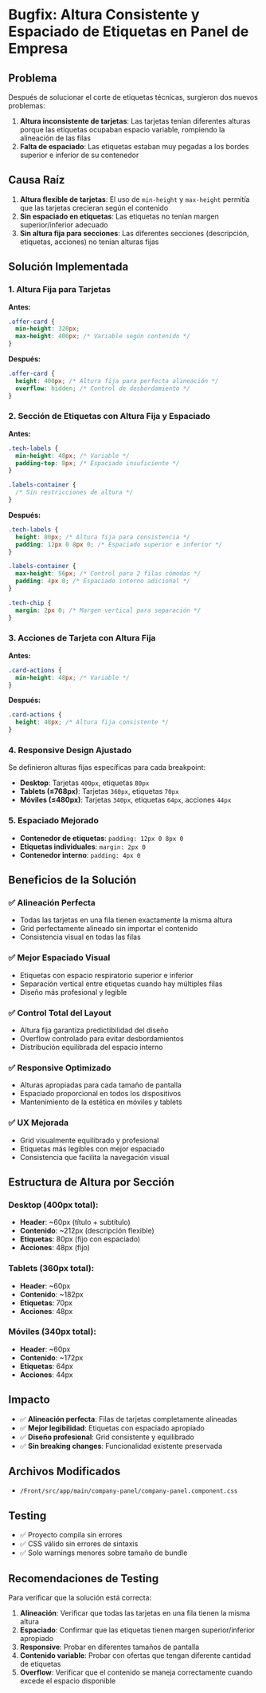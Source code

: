 # Bugfix: Altura Consistente y Espaciado de Etiquetas en Panel de Empresa

## Problema
Después de solucionar el corte de etiquetas técnicas, surgieron dos nuevos problemas:

1. **Altura inconsistente de tarjetas**: Las tarjetas tenían diferentes alturas porque las etiquetas ocupaban espacio variable, rompiendo la alineación de las filas
2. **Falta de espaciado**: Las etiquetas estaban muy pegadas a los bordes superior e inferior de su contenedor

## Causa Raíz
1. **Altura flexible de tarjetas**: El uso de `min-height` y `max-height` permitía que las tarjetas crecieran según el contenido
2. **Sin espaciado en etiquetas**: Las etiquetas no tenían margen superior/inferior adecuado
3. **Sin altura fija para secciones**: Las diferentes secciones (descripción, etiquetas, acciones) no tenían alturas fijas

## Solución Implementada

### 1. **Altura Fija para Tarjetas**
**Antes:**
```css
.offer-card {
  min-height: 320px;
  max-height: 400px; /* Variable según contenido */
}
```

**Después:**
```css
.offer-card {
  height: 400px; /* Altura fija para perfecta alineación */
  overflow: hidden; /* Control de desbordamiento */
}
```

### 2. **Sección de Etiquetas con Altura Fija y Espaciado**
**Antes:**
```css
.tech-labels {
  min-height: 48px; /* Variable */
  padding-top: 8px; /* Espaciado insuficiente */
}

.labels-container {
  /* Sin restricciones de altura */
}
```

**Después:**
```css
.tech-labels {
  height: 80px; /* Altura fija para consistencia */
  padding: 12px 0 8px 0; /* Espaciado superior e inferior */
}

.labels-container {
  max-height: 56px; /* Control para 2 filas cómodas */
  padding: 4px 0; /* Espaciado interno adicional */
}

.tech-chip {
  margin: 2px 0; /* Margen vertical para separación */
}
```

### 3. **Acciones de Tarjeta con Altura Fija**
**Antes:**
```css
.card-actions {
  min-height: 48px; /* Variable */
}
```

**Después:**
```css
.card-actions {
  height: 48px; /* Altura fija consistente */
}
```

### 4. **Responsive Design Ajustado**
Se definieron alturas fijas específicas para cada breakpoint:

- **Desktop**: Tarjetas `400px`, etiquetas `80px`
- **Tablets (≤768px)**: Tarjetas `360px`, etiquetas `70px`
- **Móviles (≤480px)**: Tarjetas `340px`, etiquetas `64px`, acciones `44px`

### 5. **Espaciado Mejorado**
- **Contenedor de etiquetas**: `padding: 12px 0 8px 0`
- **Etiquetas individuales**: `margin: 2px 0`
- **Contenedor interno**: `padding: 4px 0`

## Beneficios de la Solución

### ✅ **Alineación Perfecta**
- Todas las tarjetas en una fila tienen exactamente la misma altura
- Grid perfectamente alineado sin importar el contenido
- Consistencia visual en todas las filas

### ✅ **Mejor Espaciado Visual**
- Etiquetas con espacio respiratorio superior e inferior
- Separación vertical entre etiquetas cuando hay múltiples filas
- Diseño más profesional y legible

### ✅ **Control Total del Layout**
- Altura fija garantiza predictibilidad del diseño
- Overflow controlado para evitar desbordamientos
- Distribución equilibrada del espacio interno

### ✅ **Responsive Optimizado**
- Alturas apropiadas para cada tamaño de pantalla
- Espaciado proporcional en todos los dispositivos
- Mantenimiento de la estética en móviles y tablets

### ✅ **UX Mejorada**
- Grid visualmente equilibrado y profesional
- Etiquetas más legibles con mejor espaciado
- Consistencia que facilita la navegación visual

## Estructura de Altura por Sección

### Desktop (400px total):
- **Header**: ~60px (título + subtítulo)
- **Contenido**: ~212px (descripción flexible)
- **Etiquetas**: 80px (fijo con espaciado)
- **Acciones**: 48px (fijo)

### Tablets (360px total):
- **Header**: ~60px
- **Contenido**: ~182px
- **Etiquetas**: 70px
- **Acciones**: 48px

### Móviles (340px total):
- **Header**: ~60px
- **Contenido**: ~172px
- **Etiquetas**: 64px
- **Acciones**: 44px

## Impacto
- ✅ **Alineación perfecta**: Filas de tarjetas completamente alineadas
- ✅ **Mejor legibilidad**: Etiquetas con espaciado apropiado
- ✅ **Diseño profesional**: Grid consistente y equilibrado
- ✅ **Sin breaking changes**: Funcionalidad existente preservada

## Archivos Modificados
- `/Front/src/app/main/company-panel/company-panel.component.css`

## Testing
- ✅ Proyecto compila sin errores
- ✅ CSS válido sin errores de sintaxis
- ✅ Solo warnings menores sobre tamaño de bundle

## Recomendaciones de Testing
Para verificar que la solución está correcta:
1. **Alineación**: Verificar que todas las tarjetas en una fila tienen la misma altura
2. **Espaciado**: Confirmar que las etiquetas tienen margen superior/inferior apropiado
3. **Responsive**: Probar en diferentes tamaños de pantalla
4. **Contenido variable**: Probar con ofertas que tengan diferente cantidad de etiquetas
5. **Overflow**: Verificar que el contenido se maneja correctamente cuando excede el espacio disponible
